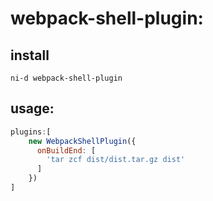 # webpack-shell-plugin:

## install
```shell
ni-d webpack-shell-plugin
```

## usage:
```js
plugins:[
    new WebpackShellPlugin({
      onBuildEnd: [
        'tar zcf dist/dist.tar.gz dist'
      ]
    })
]
```
